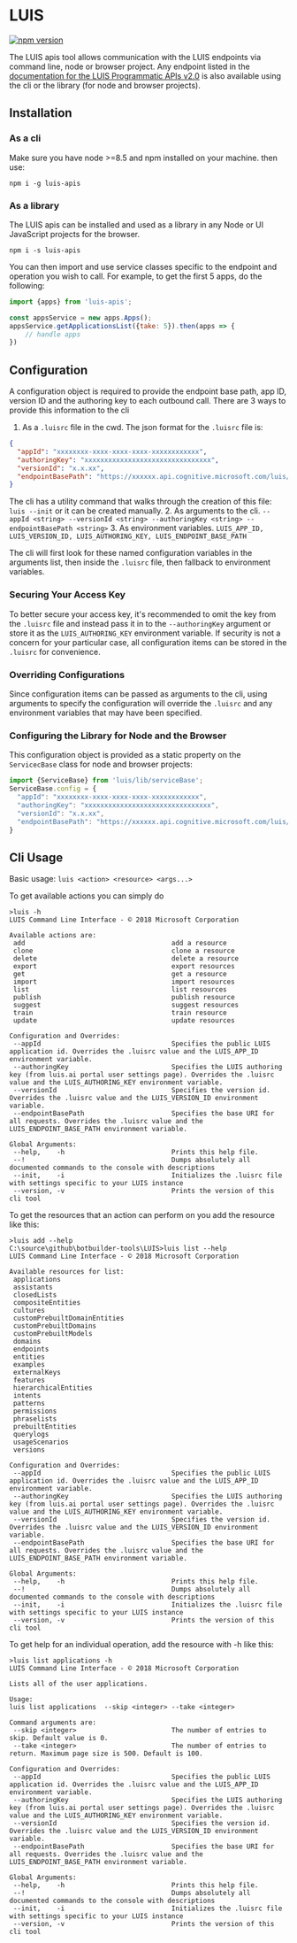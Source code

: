 # LUIS

[![npm version](https://badge.fury.io/js/luis-apis.svg)](https://badge.fury.io/js/luis-apis)

The LUIS apis tool allows communication with the LUIS endpoints via command line, node or browser project. 
Any endpoint listed in the [documentation for the LUIS Programmatic APIs v2.0](https://westus.dev.cognitive.microsoft.com/docs/services/5890b47c39e2bb17b84a55ff/operations/5890b47c39e2bb052c5b9c2f)
is also available using the cli or the library (for node and browser projects). 

## Installation
### As a cli
Make sure you have node >=8.5 and npm installed on your machine. then use:

`npm i -g luis-apis`

### As a library
The LUIS apis can be installed and used as a library in any Node or UI JavaScript projects for the browser.

`npm i -s luis-apis`

You can then import and use service classes specific to the endpoint and operation you wish to call.
For example, to get the first 5 apps, do the following:
```js
import {apps} from 'luis-apis';

const appsService = new apps.Apps();
appsService.getApplicationsList({take: 5}).then(apps => {
    // handle apps
})
```

## Configuration
A configuration object is required to provide the endpoint base path, app ID, version ID and the 
authoring key to each outbound call. There are 3 ways to provide this information to the cli
1. As a `.luisrc` file in the cwd. 
The json format for the `.luisrc` file is:
```json
{
  "appId": "xxxxxxxx-xxxx-xxxx-xxxx-xxxxxxxxxxxx",
  "authoringKey": "xxxxxxxxxxxxxxxxxxxxxxxxxxxxxxxx",
  "versionId": "x.x.xx",
  "endpointBasePath": "https://xxxxxx.api.cognitive.microsoft.com/luis/api/v2.0"
}
```
The cli has a utility command that walks through the creation of this file:
`luis --init`
or it can be created manually.
2. As arguments to the cli. `--appId <string> --versionId <string> --authoringKey <string> --endpointBasePath <string>`
3. As environment variables. `LUIS_APP_ID, LUIS_VERSION_ID, LUIS_AUTHORING_KEY, LUIS_ENDPOINT_BASE_PATH`

The cli will first look for these named configuration variables in the arguments list, then inside the `.luisrc` file, 
then fallback to environment variables. 

### Securing Your Access Key
To better secure your access key, it's recommended to omit the key from the `.luisrc` 
file and instead pass it in to the `--authoringKey` argument or store it as the `LUIS_AUTHORING_KEY` 
environment variable. If security is not a concern for your particular case, all configuration items 
can be stored in the `.luisrc` for convenience.

### Overriding Configurations
Since configuration items can be passed as arguments to the cli, using arguments to specify 
the configuration will override the `.luisrc` and any environment variables that may have been specified.

### Configuring the Library for Node and the Browser
This configuration object is provided as a static property on the `ServicecBase` class for node and browser projects:
```js
import {ServiceBase} from 'luis/lib/serviceBase';
ServiceBase.config = {
  "appId": "xxxxxxxx-xxxx-xxxx-xxxx-xxxxxxxxxxxx",
  "authoringKey": "xxxxxxxxxxxxxxxxxxxxxxxxxxxxxxxx",
  "versionId": "x.x.xx",
  "endpointBasePath": "https://xxxxxx.api.cognitive.microsoft.com/luis/api/v2.0"
}
```

## Cli Usage
Basic usage: `luis <action> <resource> <args...>`

To get available actions you can simply do
```
>luis -h
LUIS Command Line Interface - © 2018 Microsoft Corporation

Available actions are:
 add                                     add a resource
 clone                                   clone a resource
 delete                                  delete a resource
 export                                  export resources
 get                                     get a resource
 import                                  import resources
 list                                    list resources
 publish                                 publish resource
 suggest                                 suggest resources
 train                                   train resource
 update                                  update resources

Configuration and Overrides:
 --appId                                 Specifies the public LUIS application id. Overrides the .luisrc value and the LUIS_APP_ID environment variable.
 --authoringKey                          Specifies the LUIS authoring  key (from luis.ai portal user settings page). Overrides the .luisrc value and the LUIS_AUTHORING_KEY environment variable.
 --versionId                             Specifies the version id. Overrides the .luisrc value and the LUIS_VERSION_ID environment variable.
 --endpointBasePath                      Specifies the base URI for all requests. Overrides the .luisrc value and the LUIS_ENDPOINT_BASE_PATH environment variable.

Global Arguments:
 --help,    -h                           Prints this help file.
 --!                                     Dumps absolutely all documented commands to the console with descriptions
 --init,    -i                           Initializes the .luisrc file with settings specific to your LUIS instance
 --version, -v                           Prints the version of this cli tool
```



To get the resources that an action can perform on you add the resource like this:

```
>luis add --help
C:\source\github\botbuilder-tools\LUIS>luis list --help
LUIS Command Line Interface - © 2018 Microsoft Corporation

Available resources for list:
 applications
 assistants
 closedLists
 compositeEntities
 cultures
 customPrebuiltDomainEntities
 customPrebuiltDomains
 customPrebuiltModels
 domains
 endpoints
 entities
 examples
 externalKeys
 features
 hierarchicalEntities
 intents
 patterns
 permissions
 phraselists
 prebuiltEntities
 querylogs
 usageScenarios
 versions

Configuration and Overrides:
 --appId                                 Specifies the public LUIS application id. Overrides the .luisrc value and the LUIS_APP_ID environment variable.
 --authoringKey                          Specifies the LUIS authoring  key (from luis.ai portal user settings page). Overrides the .luisrc value and the LUIS_AUTHORING_KEY environment variable.
 --versionId                             Specifies the version id. Overrides the .luisrc value and the LUIS_VERSION_ID environment variable.
 --endpointBasePath                      Specifies the base URI for all requests. Overrides the .luisrc value and the LUIS_ENDPOINT_BASE_PATH environment variable.

Global Arguments:
 --help,    -h                           Prints this help file.
 --!                                     Dumps absolutely all documented commands to the console with descriptions
 --init,    -i                           Initializes the .luisrc file with settings specific to your LUIS instance
 --version, -v                           Prints the version of this cli tool
```

To get help for an individual operation, add the resource with -h like this:

```
>luis list applications -h
LUIS Command Line Interface - © 2018 Microsoft Corporation

Lists all of the user applications.

Usage:
luis list applications  --skip <integer> --take <integer>

Command arguments are:
 --skip <integer>                        The number of entries to skip. Default value is 0.
 --take <integer>                        The number of entries to return. Maximum page size is 500. Default is 100.

Configuration and Overrides:
 --appId                                 Specifies the public LUIS application id. Overrides the .luisrc value and the LUIS_APP_ID environment variable.
 --authoringKey                          Specifies the LUIS authoring  key (from luis.ai portal user settings page). Overrides the .luisrc value and the LUIS_AUTHORING_KEY environment variable.
 --versionId                             Specifies the version id. Overrides the .luisrc value and the LUIS_VERSION_ID environment variable.
 --endpointBasePath                      Specifies the base URI for all requests. Overrides the .luisrc value and the LUIS_ENDPOINT_BASE_PATH environment variable.

Global Arguments:
 --help,    -h                           Prints this help file.
 --!                                     Dumps absolutely all documented commands to the console with descriptions
 --init,    -i                           Initializes the .luisrc file with settings specific to your LUIS instance
 --version, -v                           Prints the version of this cli tool
```




